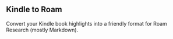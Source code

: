 ## Kindle to Roam

Convert your Kindle book highlights into a friendly format for Roam Research (mostly Markdown).